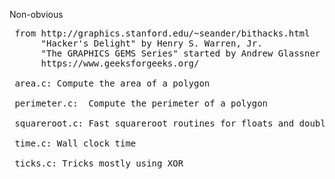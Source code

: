  Non-obvious
 <pre>
 from http://graphics.stanford.edu/~seander/bithacks.html
      "Hacker's Delight" by Henry S. Warren, Jr.
      "The GRAPHICS GEMS Series" started by Andrew Glassner
      https://www.geeksforgeeks.org/

 area.c: Compute the area of a polygon
 
 perimeter.c:  Compute the perimeter of a polygon
 
 squareroot.c: Fast squareroot routines for floats and doubles
 
 time.c: Wall clock time

 ticks.c: Tricks mostly using XOR
